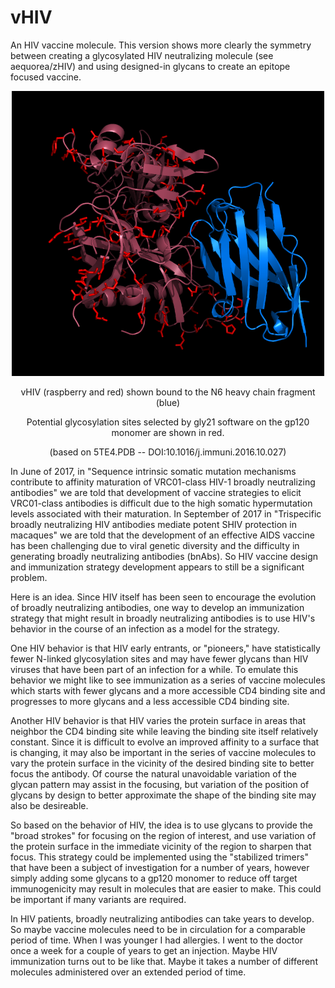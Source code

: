 # vHIV
An HIV vaccine molecule. This version shows more clearly the symmetry between creating a glycosylated HIV neutralizing molecule (see aequorea/zHIV) and using designed-in glycans to create an epitope focused vaccine.
<p align="center">
  <img src="vHIV2.png" width="500"/>
</p>
<p align="center">
  vHIV (raspberry and red) shown bound to the N6 heavy chain fragment (blue)
</p>
<p align="center">
  Potential glycosylation sites selected by gly21 software on the gp120 monomer are shown in red.
</p>
<p align="center">
  (based on 5TE4.PDB -- DOI:10.1016/j.immuni.2016.10.027)
</p>
<p>
In June of 2017, in "Sequence intrinsic somatic mutation mechanisms contribute to affinity maturation of VRC01-class HIV-1 broadly neutralizing antibodies" we are told that development of vaccine strategies to elicit VRC01-class antibodies is difficult due to the high somatic hypermutation levels associated with their maturation. In September of 2017 in "Trispecific broadly neutralizing HIV antibodies mediate potent SHIV protection in macaques" we are told that the development of an effective AIDS vaccine has been challenging due to viral genetic diversity and the difficulty in generating broadly neutralizing antibodies (bnAbs). So HIV vaccine design and immunization strategy development appears to still be a significant problem.
</p>
<p>
Here is an idea. Since HIV itself has been seen to encourage the evolution of broadly neutralizing antibodies, one way to develop an immunization strategy that might result in broadly neutralizing antibodies is to use HIV's behavior in the course of an infection as a model for the strategy.
</p>
<p>
One HIV behavior is that HIV early entrants, or "pioneers," have statistically fewer N-linked glycosylation sites and may have fewer glycans than HIV viruses that have been part of an infection for a while. To emulate this behavior we might like to see immunization as a series of vaccine molecules which starts with fewer glycans and a more accessible CD4 binding site and progresses to more glycans and a less accessible CD4 binding site. 
</p>
<p>
Another HIV behavior is that HIV varies the protein surface in areas that neighbor the CD4 binding site while leaving the binding site itself relatively constant. Since it is difficult to evolve an improved affinity to a surface that is changing, it may also be important in the series of vaccine molecules to vary the protein surface in the vicinity of the desired binding site to better focus the antibody. Of course the natural unavoidable variation of the glycan pattern may assist in the focusing, but variation of the position of glycans by design to better approximate the shape of the binding site may also be desireable.
</p>
<p>
So based on the behavior of HIV, the idea is to use glycans to provide the "broad strokes" for focusing on the region of interest, and use variation of the protein surface in the immediate vicinity of the region to sharpen that focus. This strategy could be implemented using the "stabilized trimers" that have been a subject of investigation for a number of years, however simply adding some glycans to a gp120 monomer to reduce off target immunogenicity may result in molecules that are easier to make. This could be important if many variants are required.
</p>
<p>
In HIV patients, broadly neutralizing antibodies can take years to develop. So maybe vaccine molecules need to be in circulation for a comparable period of time. When I was younger I had allergies. I went to the doctor once a week for a couple of years to get an injection. Maybe HIV immunization turns out to be like that. Maybe it takes a number of different molecules administered over an extended period of time.
</p>
